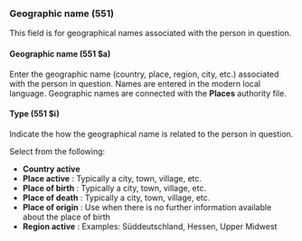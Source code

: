 ### **Geographic name (551)**

This field is for geographical names associated with the person in question.



#### **Geographic name (551 $a)**

Enter the geographic name (country, place, region, city, etc.) associated with the person in question. Names are entered in the modern local language. Geographic names are connected with the **Places** authority file.



#### Type (551 $i)

Indicate the how the geographical name is related to the person in question.

Select from the following:

- **Country active**
- **Place active** : Typically a city, town, village, etc.
- **Place of birth** : Typically a city, town, village, etc.
- **Place of death** : Typically a city, town, village, etc.
- **Place of origin** : Use when there is no further information available about the place of birth
- **Region active** : Examples: Süddeutschland, Hessen, Upper Midwest